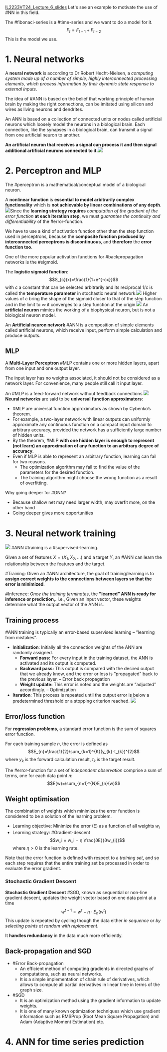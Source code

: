 [IL2233VT24_Lecture_6_slides](IL2233VT24_Lecture_6_slides.pdf)
Let's see an example to motivate the use of #NN in this field.

The #fibonaci-series is a #time-series and we want to do a model for it.$$F_{t}= F_{t-1}+F_{t-2}$$ This is the model we use.
# 1. Neural networks
A **neural network** is according to Dr Robert Hecht-Nielsen, a *computing system made up of a number of simple, highly interconnected processing elements, which process information by their dynamic state response to external inputs*.

The idea of #ANN is based on the belief that working principle of human brain by making the right connections, can be imitated using silicon and wires as living neurons and dendrites.

An ANN is based on a collection of connected units or nodes called artificial neurons which loosely model the neurons in a biological brain. Each connection, like the synapses in a biological brain, can transmit a signal from one artificial neuron to another.

**An artificial neuron that receives a signal can process it and then signal additional artificial neurons connected to it.**![](Pasted%20image%2020240415154730.png)
# 2. Perceptron and MLP
The #perceptron is a mathematical/conceptual model of a biological neuron.

A **nonlinear function** is **essential to model arbitrarily complex functionality** which is **not achievable by linear combinations of any depth**.![](Pasted%20image%2020240415154809.png)Since the **learning strategy requires** *computation of the gradient of the error function* **at each iteration step**, we must *guarantee the continuity and differentiability* of the #error-function. 

We have to use a kind of activation function other than the step function used in perceptrons, because the **composite function produced by interconnected perceptrons is discontinuous**, and **therefore** the **error function too**. 

One of the more popular activation functions for #backpropagation networks is the #sigmoid.

The **logistic sigmoid function**:$$S_{c}(x)=\frac{1}{1+e^{-cx}}$$with $c$ a constant that can be selected arbitrarily and its reciprocal $1/c$ is called the **temperature parameter** in stochastic neural network.![](Pasted%20image%2020240415161629.png)
Higher values of $c$ bring the shape of the sigmoid closer to that of the step function and in the limit to $\infty$ it converges to a step function at the origin.![](Pasted%20image%2020240415161639.png)
An **artificial neuron** mimics the working of a biophysical neuron, but is not a biological neuron model.

An **Artificial neuron network** #ANN is a composition of simple elements called artificial neurons, which receive input, perform simple calculation and produce outputs.
## MLP
A **Multi-Layer Perceptron** #MLP  contains one or more hidden layers, apart from one input and one output layer.

The input layer has no weights associated, it should not be considered as a network layer. For convenience, many people still call it input layer.

An #MLP is a feed-forward network without feedback connections.![](Pasted%20image%2020240415162457.png)
**Neural networks** are said to be **universal** **function approximators**:
- #MLP are universal function approximators as shown by Cybenko’s theorem. 
- For example, a two-layer network with linear outputs can uniformly approximate any continuous function on a compact input domain to arbitrary accuracy, provided the network has a sufficiently large number of hidden units.
- By the theorem, #MLP **with one hidden layer is enough to represent (not learn) an approximation of any function to an arbitrary degree of accuracy**.
- Even if MLP is able to represent an arbitrary function, learning can fail for two reasons.
	- The optimization algorithm may fail to find the value of the parameters for the desired function. 
	- The training algorithm might choose the wrong function as a result of overfitting.

Why going deeper for #DNN?
- Because shallow net may need larger width, may overfit more, on the other hand
- Going deeper gives more opportunities
# 3. Neural network training
![](Pasted%20image%2020240415163557.png)
#ANN #training is a #supervised-learning.

Given a set of features $X=(X_{1},X_{2},\dots)$ and a target $Y$, an #ANN can learn the relationship between the features and the target.

#Training: Given an #ANN architecture, the goal of training/learning is to **assign correct weights to the connections between layers so that the error is minimized**.

#Inference: *Once the training terminates*, the **"learned” ANN is ready for inference or prediction,**.
	i.e., Given an input vector, these weights determine what the output vector of the ANN is.

## Training process
#ANN training is typically an error-based supervised learning – ”learning from mistakes”. 
- **Initialization**: Initially all the connection weights of the ANN are randomly assigned. 
	- **Forward pass:** For every input in the training dataset, the ANN is activated and its output is computed.
	- **Backward pass:** This output is compared with the desired output that we already know, and the error or loss is “propagated” back to the previous layer. – Error back propagation 
	- **Weight update:** This error is noted and the weights are “adjusted” accordingly. – Optimization 
- **Iteration**: This process is repeated until the output error is below a predetermined threshold or a stopping criterion reached.
![](Pasted%20image%2020240415164330.png)
## Error/loss function
For **regression problems**, a standard error function is the sum of squares error function.

For each training sample $n$, the error is defined as$$E_{n}=\frac{1}{2}\sum_{k=1}^{K}(y_{k}-t_{k})^{2}$$where $y_{k}$ is the forward calculation result, $t_{k}$ is the target result.

The #error-function for a set of *independent observation* comprise a sum of terms, one for each data point $n$:$$E(w)=\sum_{n=1}^{N}E_{n}(w)$$
## Weight optimisation
The combination of weights which minimizes the error function is considered to be a solution of the learning problem. 
- Learning objective: Minimize the error (E) as a function of all weights $w_i$ 
- Learning strategy: #Gradient-descent $$w_i = w_i − η \frac{∂E}{∂w_{i}}$$where $\eta>0$ is the learning rate.

Note that the error function is defined with respect to a *training set*, and so each step requires that the entire training set be processed in order to evaluate the error gradient.
### Stochastic Gradient Descent
**Stochastic Gradient Descent** #SGD, known as sequential or non-line gradient descent, updates the weight vector based on one data point at a time$$w^{t+1}=w^{t}-\eta \cdot E_{n}(w^{t})$$This update is repeated by cycling though the data either *in sequence* or *by selecting points at random with replacement*.

It **handles redundancy** in the data much more efficiently.
## Back-propagation and SGD
- #Error Back-propagation 
	- An efficient method of computing gradients in directed graphs of computations, such as neural networks. 
	- It is a simple implementation of chain rule of derivatives, which allows to compute all partial derivatives in linear time in terms of the graph size. 
- #SGD 
	- It is an optimization method using the gradient information to update weights. 
	- It is one of many known optimization techniques which use gradient information such as RMSProp (Root Mean Square Propagation) and Adam (Adaptive Moment Estimation) etc.
# 4. ANN for time series prediction
